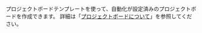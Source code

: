 プロジェクトボードテンプレートを使って、自動化が設定済みのプロジェクトボードを作成できます。 詳細は「[プロジェクトボードについて](/articles/about-project-boards#templates-for-project-boards)」を参照してください。
